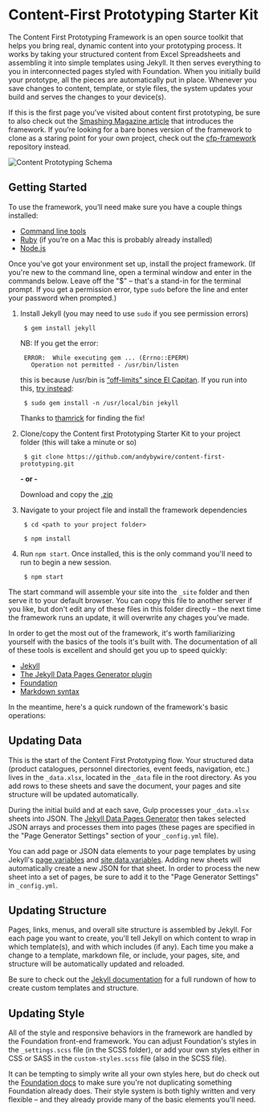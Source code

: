 # Content-First Prototyping Starter Kit
The Content First Prototyping Framework is an open source toolkit that helps you bring real, dynamic content into your prototyping process. It works by taking your structured content from Excel Spreadsheets and assembling it into simple templates using Jekyll. It then serves everything to you in interconnected pages styled with Foundation. When you initially build your prototype, all the pieces are automatically put in place. Whenever you save changes to content, template, or style files, the system updates your build and serves the changes to your device(s).

If this is the first page you’ve visited about content first prototyping, be sure to also check out the [Smashing Magazine article](https://www.smashingmagazine.com/2016/05/content-first-prototyping/) that introduces the framework. If you’re looking for a bare bones version of the framework to clone as a staring point for your own project, check out the [cfp-framework](https://github.com/andybywire/cfp-framework) repository instead.

![Content Prototyping Schema](https://raw.githubusercontent.com/andybywire/Content-First-Prototyping/master/img/cfp_schema.png)

## Getting Started

To use the framework, you’ll need make sure you have a couple things installed:

- [Command line tools](http://osxdaily.com/2014/02/12/install-command-line-tools-mac-os-x/)
- [Ruby](https://www.ruby-lang.org/en/documentation/installation/) (if you’re on a Mac this is probably already installed)
- [Node.js](https://nodejs.org/en/)

Once you’ve got your environment set up, install the project framework. (If you're new to the command line, open a terminal window and enter in the commands below. Leave off the "$" – that's a stand-in for the terminal prompt. If you get a permission error, type `sudo` before the line and enter your password when prompted.)

1. Install Jekyll (you may need to use `sudo` if you see permission errors)

        $ gem install jekyll

    NB: If you get the error:

        ERROR:  While executing gem ... (Errno::EPERM)
          Operation not permitted - /usr/bin/listen

    this is because /usr/bin is [“off-limits” since El Capitan](http://stackoverflow.com/questions/31972968/cant-install-gems-on-os-x-el-capitan). If you run into this, [try instead](https://github.com/sass/sass/issues/1768):

        $ sudo gem install -n /usr/local/bin jekyll

    Thanks to [thamrick](https://github.com/thamrick) for finding the fix!

2. Clone/copy the Content first Prototyping Starter Kit to your project folder (this will take a minute or so)

        $ git clone https://github.com/andybywire/content-first-prototyping.git

    **- or -**

    Download and copy the [.zip](https://github.com/andybywire/content-first-prototyping/archive/master.zip) 

3. Navigate to your project file and install the framework dependencies

        $ cd <path to your project folder>

        $ npm install

4. Run `npm start`. Once installed, this is the only command you'll need to run to begin a new session. 

        $ npm start

The start command will assemble your site into the `_site` folder and then serve it to your default browser. You can copy this file to another server if you like, but don't edit any of these files in this folder directly – the next time the framework runs an update, it will overwrite any chages you've made.  

In order to get the most out of the framework, it's worth familiarizing yourself with the basics of the tools it's built with. The documentation of all of these tools is excellent and should get you up to speed quickly:

- [Jekyll](http://jekyllrb.com/docs/home/)
- [The Jekyll Data Pages Generator plugin](https://github.com/avillafiorita/jekyll-datapage_gen)
- [Foundation](http://foundation.zurb.com/sites/docs/kitchen-sink.html)
- [Markdown syntax](https://daringfireball.net/projects/markdown/syntax)

In the meantime, here's a quick rundown of the framework's basic operations:

## Updating Data
This is the start of the Content First Prototyping flow. Your structured data (product catalogues, personnel directories, event feeds, navigation, etc.) lives in the `_data.xlsx`, located in the `_data` file in the root directory. As you add rows to these sheets and save the document, your pages and site structure will be updated automatically. 

During the initial build and at each save, Gulp processes your `_data.xlsx` sheets into JSON. The [Jekyll Data Pages Generator](https://github.com/avillafiorita/jekyll-datapage_gen) then takes selected JSON arrays and processes them into pages (these pages are specified in the "Page Generator Settings" section of your `_config.yml` file). 

You can add page or JSON data elements to your page templates by using Jekyll's [page.variables](http://jekyllrb.com/docs/variables/) and [site.data.variables](http://jekyllrb.com/docs/datafiles/). Adding new sheets will automatically create a new JSON for that sheet. In order to process the new sheet into a set of pages, be sure to add it to the "Page Generator Settings" in `_config.yml`. 

## Updating Structure
Pages, links, menus, and overall site structure is assembled by Jekyll. For each page you want to create, you'll tell Jekyll on which content to wrap in which template(s), and with which includes (if any). Each time you make a change to a template, markdown file, or include, your pages, site, and structure will be automatically updated and reloaded. 

Be sure to check out the [Jekyll documentation](http://jekyllrb.com/docs/home/) for a full rundown of how to create custom templates and structure. 

## Updating Style
All of the style and responsive behaviors in the framework are handled by the Foundation front-end framework. You can adjust Foundation's styles in the `_settings.scss` file (in the SCSS folder), or add your own styles either in CSS or SASS in the `custom-styles.scss` file (also in the SCSS file).  

It can be tempting to simply write all your own styles here, but do check out the [Foundation docs](http://foundation.zurb.com/sites/docs/kitchen-sink.html) to make sure you're not duplicating something Foundation already does. Their style system is both tighly written and very flexible – and they already provide many of the basic elements you'll need. 
